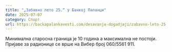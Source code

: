 ```yaml
---
title: "„Забавно лето 25.“ у Бачкој Паланци"
date: 2025-07-07
category: Спорт
url: https://backapalankavesti.com/desavanja-dogadjaji/zabavno-leto-25-u-backoj-palanci/
---
```


Минимална старосна граница је 10 година а максимална не постоји. Пријаве за радионице се врше на Вибер број 060/5561 911.
